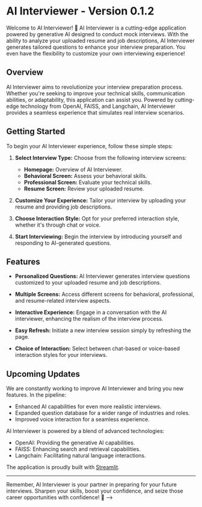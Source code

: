 

# AI Interviewer - Version 0.1.2

Welcome to AI Interviewer! 👏 AI Interviewer is a cutting-edge application powered by generative AI designed to conduct mock interviews. With the ability to analyze your uploaded resume and job descriptions, AI Interviewer generates tailored questions to enhance your interview preparation. You even have the flexibility to customize your own interviewing experience!



## Overview

AI Interviewer aims to revolutionize your interview preparation process. Whether you're seeking to improve your technical skills, communication abilities, or adaptability, this application can assist you. Powered by cutting-edge technology from OpenAI, FAISS, and Langchain, AI Interviewer provides a seamless experience that simulates real interview scenarios.

## Getting Started

To begin your AI Interviewer experience, follow these simple steps:

1. **Select Interview Type:** Choose from the following interview screens:
   - **Homepage:** Overview of AI Interviewer.
   - **Behavioral Screen:** Assess your behavioral skills.
   - **Professional Screen:** Evaluate your technical skills.
   - **Resume Screen:** Review your uploaded resume.
   
2. **Customize Your Experience:** Tailor your interview by uploading your resume and providing job descriptions.

3. **Choose Interaction Style:** Opt for your preferred interaction style, whether it's through chat or voice.

4. **Start Interviewing:** Begin the interview by introducing yourself and responding to AI-generated questions.

## Features

- **Personalized Questions:** AI Interviewer generates interview questions customized to your uploaded resume and job descriptions.

- **Multiple Screens:** Access different screens for behavioral, professional, and resume-related interview aspects.

- **Interactive Experience:** Engage in a conversation with the AI interviewer, enhancing the realism of the interview process.

- **Easy Refresh:** Initiate a new interview session simply by refreshing the page.

- **Choice of Interaction:** Select between chat-based or voice-based interaction styles for your interviews.

## Upcoming Updates

We are constantly working to improve AI Interviewer and bring you new features. In the pipeline:

- Enhanced AI capabilities for even more realistic interviews.
- Expanded question database for a wider range of industries and roles.
- Improved voice interaction for a seamless experience.

AI Interviewer is powered by a blend of advanced technologies:

- OpenAI: Providing the generative AI capabilities.
- FAISS: Enhancing search and retrieval capabilities.
- Langchain: Facilitating natural language interactions.

The application is proudly built with [Streamlit](https://streamlit.io/).

---

Remember, AI Interviewer is your partner in preparing for your future interviews. Sharpen your skills, boost your confidence, and seize those career opportunities with confidence! 🚀 -->
